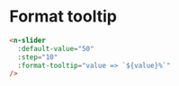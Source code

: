 # Format tooltip

```html
<n-slider
  :default-value="50"
  :step="10"
  :format-tooltip="value => `${value}%`"
/>
```
